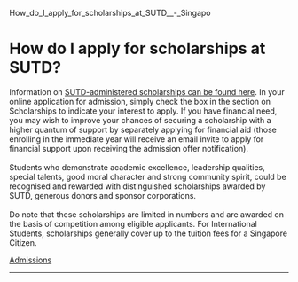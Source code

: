 How_do_I_apply_for_scholarships_at_SUTD__-_Singapo



How do I apply for scholarships at SUTD?
========================================

Information on [SUTD-administered scholarships can be found here](/admissions/undergraduate/scholarship/sutd-administered/). In your online application for admission, simply check the box in the section on Scholarships to indicate your interest to apply. If you have financial need, you may wish to improve your chances of securing a scholarship with a higher quantum of support by separately applying for financial aid (those enrolling in the immediate year will receive an email invite to apply for financial support upon receiving the admission offer notification).  
   
Students who demonstrate academic excellence, leadership qualities, special talents, good moral character and strong community spirit, could be recognised and rewarded with distinguished scholarships awarded by SUTD, generous donors and sponsor corporations.  
   
Do note that these scholarships are limited in numbers and are awarded on the basis of competition among eligible applicants. For International Students, scholarships generally cover up to the tuition fees for a Singapore Citizen.

[Admissions](https://www.sutd.edu.sg/tag/admissions/)

---

